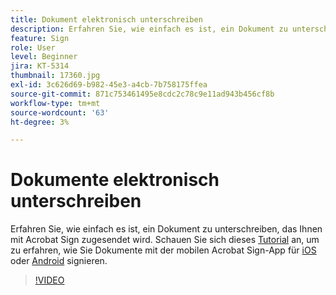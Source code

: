 ```yaml
---
title: Dokument elektronisch unterschreiben
description: Erfahren Sie, wie einfach es ist, ein Dokument zu unterschreiben, das Ihnen mit Acrobat Sign gesendet wird
feature: Sign
role: User
level: Beginner
jira: KT-5314
thumbnail: 17360.jpg
exl-id: 3c626d69-b982-45e3-a4cb-7b758175ffea
source-git-commit: 871c753461495e8cdc2c78c9e11ad943b456cf8b
workflow-type: tm+mt
source-wordcount: '63'
ht-degree: 3%

---
```


# Dokumente elektronisch unterschreiben

Erfahren Sie, wie einfach es ist, ein Dokument zu unterschreiben, das Ihnen mit Acrobat Sign zugesendet wird. Schauen Sie sich dieses [Tutorial](../mobile/sign-mobile.md) an, um zu erfahren, wie Sie Dokumente mit der mobilen Acrobat Sign-App für [iOS](https://apps.apple.com/us/app/adobe-sign/id481082197) oder [Android](https://play.google.com/store/apps/details?id=com.adobe.echosign&hl=de) signieren.

>[!VIDEO](https://video.tv.adobe.com/v/3412553?quality=12&learn=on&hidetitle=true&captions=ger)
